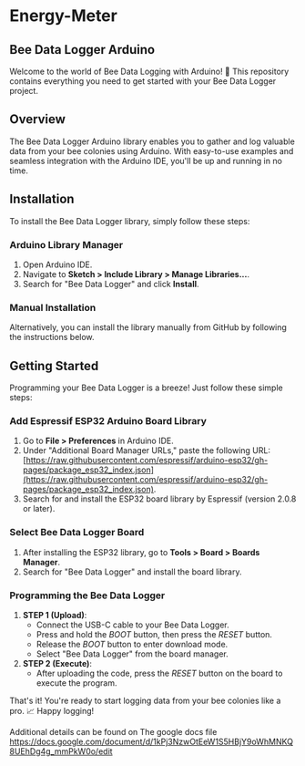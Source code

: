 # Energy-Meter

## Bee Data Logger Arduino

Welcome to the world of Bee Data Logging with Arduino! 🐝 This repository contains everything you need to get started with your Bee Data Logger project.

## Overview

The Bee Data Logger Arduino library enables you to gather and log valuable data from your bee colonies using Arduino. With easy-to-use examples and seamless integration with the Arduino IDE, you'll be up and running in no time.

## Installation

To install the Bee Data Logger library, simply follow these steps:

### Arduino Library Manager

1. Open Arduino IDE.
2. Navigate to **Sketch > Include Library > Manage Libraries...**.
3. Search for "Bee Data Logger" and click **Install**.

### Manual Installation

Alternatively, you can install the library manually from GitHub by following the instructions below.

## Getting Started

Programming your Bee Data Logger is a breeze! Just follow these simple steps:

### Add Espressif ESP32 Arduino Board Library

1. Go to **File > Preferences** in Arduino IDE.
2. Under "Additional Board Manager URLs," paste the following URL: [https://raw.githubusercontent.com/espressif/arduino-esp32/gh-pages/package_esp32_index.json](https://raw.githubusercontent.com/espressif/arduino-esp32/gh-pages/package_esp32_index.json).
3. Search for and install the ESP32 board library by Espressif (version 2.0.8 or later).

### Select Bee Data Logger Board

1. After installing the ESP32 library, go to **Tools > Board > Boards Manager**.
2. Search for "Bee Data Logger" and install the board library.

### Programming the Bee Data Logger

1. **STEP 1 (Upload)**:
   - Connect the USB-C cable to your Bee Data Logger.
   - Press and hold the *BOOT* button, then press the *RESET* button.
   - Release the *BOOT* button to enter download mode.
   - Select "Bee Data Logger" from the board manager.
2. **STEP 2 (Execute)**:
   - After uploading the code, press the *RESET* button on the board to execute the program.

That's it! You're ready to start logging data from your bee colonies like a pro. 📈 Happy logging!

Additional details can be found on The google docs file
https://docs.google.com/document/d/1kPj3NzwOtEeW1S5HBjY9oWhMNKQ8UEhDg4g_mmPkW0o/edit
